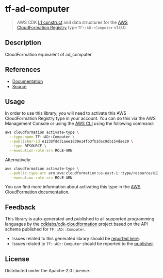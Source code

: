 # tf-ad-computer

> AWS CDK [L1 construct] and data structures for the [AWS CloudFormation Registry] type `TF::AD::Computer` v1.0.0.

[L1 construct]: https://docs.aws.amazon.com/cdk/latest/guide/constructs.html
[AWS CloudFormation Registry]: https://docs.aws.amazon.com/AWSCloudFormation/latest/UserGuide/registry.html

## Description

CloudFormation equivalent of ad_computer

## References

* [Documentation](https://github.com/iann0036/cfn-tf-custom-types/blob/docs/resources/ad/TF-AD-Computer/docs/README.md)
* [Source](https://github.com/iann0036/cfn-tf-custom-types.git)

## Usage

In order to use this library, you will need to activate this AWS CloudFormation Registry type in your account. You can do this via the AWS Management Console or using the [AWS CLI](https://aws.amazon.com/cli/) using the following command:

```sh
aws cloudformation activate-type \
  --type-name TF::AD::Computer \
  --publisher-id e1238fdd31aee1839e14fb3fb2dac9db154dae29 \
  --type RESOURCE \
  --execution-role-arn ROLE-ARN
```

Alternatively:

```sh
aws cloudformation activate-type \
  --public-type-arn arn:aws:cloudformation:us-east-1::type/resource/e1238fdd31aee1839e14fb3fb2dac9db154dae29/TF-AD-Computer \
  --execution-role-arn ROLE-ARN
```

You can find more information about activating this type in the [AWS CloudFormation documentation](https://docs.aws.amazon.com/AWSCloudFormation/latest/UserGuide/registry-public.html).

## Feedback

This library is auto-generated and published to all supported programming languages by the [cdklabs/cdk-cloudformation] project based on the API schema published for `TF::AD::Computer`.

* Issues related to this generated library should be [reported here](https://github.com/cdklabs/cdk-cloudformation/issues/new?title=Issue+with+%40cdk-cloudformation%2Ftf-ad-computer+v1.0.0).
* Issues related to `TF::AD::Computer` should be reported to the [publisher](https://github.com/iann0036/cfn-tf-custom-types/blob/docs/resources/ad/TF-AD-Computer/docs/README.md).

[cdklabs/cdk-cloudformation]: https://github.com/cdklabs/cdk-cloudformation

## License

Distributed under the Apache-2.0 License.
